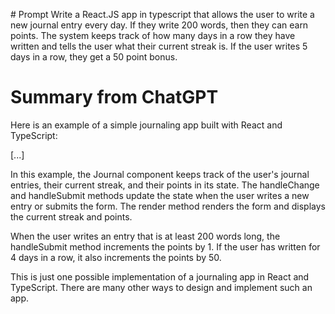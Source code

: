 # Prompt 
Write a React.JS app in typescript that allows the user to write a new journal entry every day. If they write 200 words, then they can earn points. The system keeps track of how many days in a row they have written and tells the user what their current streak is. If the user writes 5 days in a row, they get a 50 point bonus.

# Summary from ChatGPT
Here is an example of a simple journaling app built with React and TypeScript:

[...]

In this example, the Journal component keeps track of the user's journal entries, their current streak, and their points in its state. The handleChange and handleSubmit methods update the state when the user writes a new entry or submits the form. The render method renders the form and displays the current streak and points.

When the user writes an entry that is at least 200 words long, the handleSubmit method increments the points by 1. If the user has written for 4 days in a row, it also increments the points by 50.

This is just one possible implementation of a journaling app in React and TypeScript. There are many other ways to design and implement such an app.